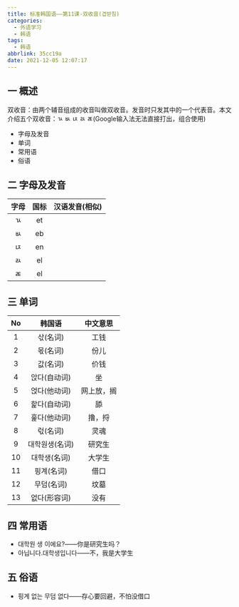 ```yaml
---
title: 标准韩国语——第11课-双收音(겹받침)
categories:
  - 外语学习
  - 韩语
tags:
  - 韩语
abbrlink: 35cc19a
date: 2021-12-05 12:07:17
---
```

## 一 概述

双收音：由两个辅音组成的收音叫做双收音。发音时只发其中的一个代表音。本文介绍五个双收音：ㄳ ㅄ ㄵ ㄽ ㄾ(Google输入法无法直接打出，组合使用)

* 字母及发音
* 单词
* 常用语
* 俗语

<!--more-->

## 二 字母及发音

| 字母 | 国标 | 汉语发音(相似) |
| :--: | :--: | :------------: |
|  ㄳ  |  et  |                |
|  ㅄ  |  eb  |                |
|  ㄵ  |  en  |                |
|  ㄽ  |  el  |                |
|  ㄾ  |  el  |                |

## 三 单词

|  No  |     韩国语     |  中文意思  |
| :--: | :------------: | :--------: |
|  1   |    삯(名词)    |    工钱    |
|  2   |    몫(名词)    |    份儿    |
|  3   |    값(名词)    |    价钱    |
|  4   |  앉다(自动词)  |     坐     |
|  5   |  얹다(他动词)  | 网上放，搁 |
|  6   |  핥다(自动词)  |     舔     |
|  7   |  훑다(他动词)  |   撸，捋   |
|  8   |    럯(名词)    |    灵魂    |
|  9   | 대학원생(名词) |   研究生   |
|  10  |  대학생(名词)  |   大学生   |
|  11  |   핑계(名词)   |    借口    |
|  12  |   무덤(名词)   |    坟墓    |
|  13  |  없다(形容词)  |    没有    |

## 四 常用语

* 대학원 생 이에요?——你是研究生吗？
* 아닙니다.대학생입니다——不，我是大学生

## 五 俗语

* 핑계 없는 무덤 없다——存心要回避，不怕没借口